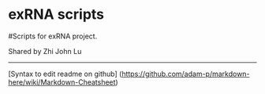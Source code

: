 # exRNA scripts

#Scripts for exRNA project.

Shared by Zhi John Lu


---

[Syntax to edit readme on github] (https://github.com/adam-p/markdown-here/wiki/Markdown-Cheatsheet)

